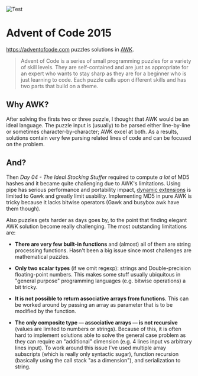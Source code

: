 ![Test](https://github.com/kAworu/adventofcode-2015/workflows/Test/badge.svg)

# Advent of Code 2015

https://adventofcode.com puzzles solutions in [AWK][].

> Advent of Code is a series of small programming puzzles for a variety of
> skill levels. They are self-contained and are just as appropriate for an
> expert who wants to stay sharp as they are for a beginner who is just
> learning to code. Each puzzle calls upon different skills and has two parts
> that build on a theme.

## Why AWK?

After solving the firsts two or three puzzle, I thought that AWK would be an
ideal language. The puzzle input is (usually) to be parsed either line-by-line
or sometimes character-by-character; AWK excel at both. As a results, solutions
contain very few parsing related lines of code and can be focused on the
problem.

## And?

Then _Day 04 - The Ideal Stocking Stuffer_ required to compute *a lot* of MD5
hashes and it became quite challenging due to AWK's limitations. Using pipe has
serious performance and portability impact, [dynamic extensions][] is limited
to Gawk and greatly limit usability. Implementing MD5 in pure AWK is tricky
because it lacks bitwise operators (Gawk and busybox awk have them though).

Also puzzles gets harder as days goes by, to the point that finding elegant AWK
solution become really challenging. The most outstanding limitations are:

- **There are very few built-in functions** and (almost) all of them are string
  processing functions. Hasn't been a big issue since most challenges are
  mathematical puzzles.

- **Only two scalar types** (if we omit regexp): strings and Double-precision
  floating-point numbers. This makes some stuff usually ubiquitous in "general
  purpose" programming languages (e.g. bitwise operations) a bit tricky.

- **It is not possible to return associative arrays from functions**. This can
  be worked around by passing an array as parameter that is to be modified by
  the function.

- **The only composite type — associative arrays — is not recursive** (values
  are limited to numbers or strings). Because of this, it is often hard to
  implement solutions able to solve the general case problem as they can
  require an "additional" dimension (e.g. 4 lines input vs arbitrary lines
  input). To work around this issue I've used multiple array subscripts (which
  is really only syntactic sugar), function recursion (basically using the call
  stack "as a dimension"), and serialization to string.

[AWK]: https://en.wikipedia.org/wiki/AWK
[dynamic extensions]: https://www.gnu.org/software/gawk/manual/html_node/Dynamic-Extensions.html
